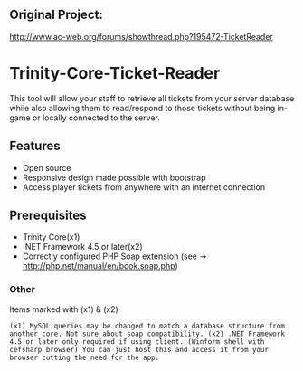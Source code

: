## Original Project:
http://www.ac-web.org/forums/showthread.php?195472-TicketReader

# Trinity-Core-Ticket-Reader

This tool will allow your staff to retrieve all tickets from your server database while also allowing them to read/respond to those tickets without being in-game or locally connected to the server.

## Features

- Open source
- Responsive design made possible with bootstrap
- Access player tickets from anywhere with an internet connection

## Prerequisites

- Trinity Core(x1)
- .NET Framework 4.5 or later(x2)
- Correctly configured PHP Soap extension (see -> http://php.net/manual/en/book.soap.php)

### Other

Items marked with (x1) & (x2)
```
(x1) MySQL queries may be changed to match a database structure from another core. Not sure about soap compatibility. (x2) .NET Framework 4.5 or later only required if using client. (Winform shell with cefsharp browser) You can just host this and access it from your browser cutting the need for the app. 
```
